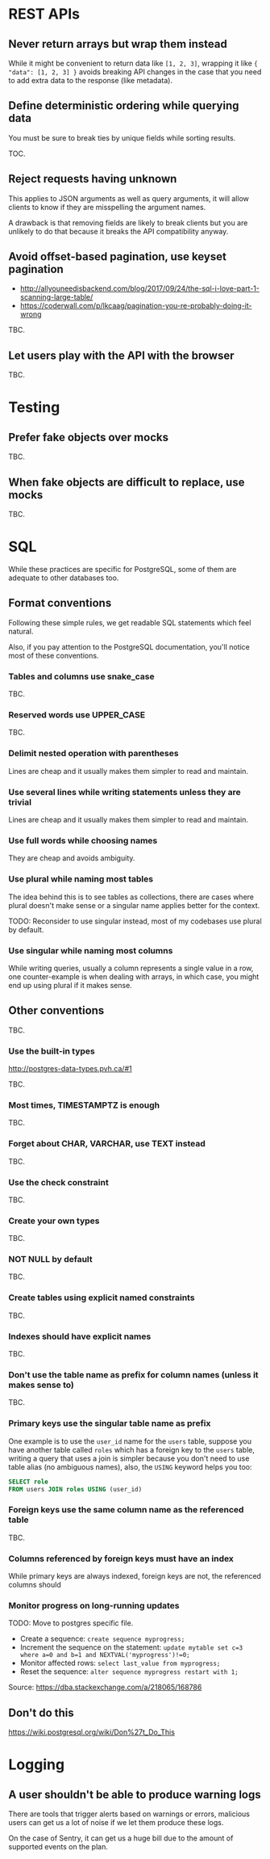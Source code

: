 
# REST APIs

## Never return arrays but wrap them instead
While it might be convenient to return data like `[1, 2, 3]`, wrapping it like `{ "data": [1, 2, 3] }` avoids breaking API changes in the case that you need to add extra data to the response (like metadata).

## Define deterministic ordering while querying data
You must be sure to break ties by unique fields while sorting results.

TOC.

## Reject requests having unknown
This applies to JSON arguments as well as query arguments, it will allow clients to know if they are misspelling the argument names.

A drawback is that removing fields are likely to break clients but you are unlikely to do that because it breaks the API compatibility anyway.

## Avoid offset-based pagination, use keyset pagination
- http://allyouneedisbackend.com/blog/2017/09/24/the-sql-i-love-part-1-scanning-large-table/
- https://coderwall.com/p/lkcaag/pagination-you-re-probably-doing-it-wrong

TBC.

## Let users play with the API with the browser
TBC.



# Testing

## Prefer fake objects over mocks
TBC.

## When fake objects are difficult to replace, use mocks
TBC.


# SQL

While these practices are specific for PostgreSQL, some of them are adequate to other databases too.

## Format conventions
Following these simple rules, we get readable SQL statements which feel natural.

Also, if you pay attention to the PostgreSQL documentation, you'll notice most of these conventions.

### Tables and columns use snake_case
TBC.

### Reserved words use UPPER_CASE
TBC.

### Delimit nested operation with parentheses
Lines are cheap and it usually makes them simpler to read and maintain.

### Use several lines while writing statements unless they are trivial
Lines are cheap and it usually makes them simpler to read and maintain.

### Use full words while choosing names
They are cheap and avoids ambiguity.

### Use plural while naming most tables
The idea behind this is to see tables as collections, there are cases where plural doesn't make sense or a singular name applies better for the context.

TODO: Reconsider to use singular instead, most of my codebases use plural by default.


### Use singular while naming most columns
While writing queries, usually a column represents a single value in a row, one counter-example is when dealing with arrays, in which case, you might end up using plural if it makes sense.

## Other conventions
TBC.

### Use the built-in types
http://postgres-data-types.pvh.ca/#1

TBC.

### Most times, TIMESTAMPTZ is enough
TBC.

### Forget about CHAR, VARCHAR, use TEXT instead
TBC.

### Use the check constraint
TBC.

### Create your own types
TBC.

### NOT NULL by default
TBC.

### Create tables using explicit named constraints
TBC.

### Indexes should have explicit names
TBC.

### Don't use the table name as prefix for column names (unless it makes sense to)
TBC.

### Primary keys use the singular table name as prefix
One example is to use the `user_id` name for the `users` table, suppose you have another table called `roles` which has a foreign key to the `users` table, writing a query that uses a join is simpler because you don't need to use table alias (no ambiguous names), also, the `USING` keyword helps you too:

```sql
SELECT role
FROM users JOIN roles USING (user_id)
```

### Foreign keys use the same column name as the referenced table
TBC.

### Columns referenced by foreign keys must have an index
While primary keys are always indexed, foreign keys are not, the referenced columns should

### Monitor progress on long-running updates
TODO: Move to postgres specific file.
- Create a sequence: `create sequence myprogress;`
- Increment the sequence on the statement: `update mytable set c=3 where a=0 and b=1 and NEXTVAL('myprogress')!=0;`
- Monitor affected rows: `select last_value from myprogress;`
- Reset the sequence: `alter sequence myprogress restart with 1;`

Source: https://dba.stackexchange.com/a/218065/168786


## Don't do this
https://wiki.postgresql.org/wiki/Don%27t_Do_This


# Logging

## A user shouldn't be able to produce warning logs
There are tools that trigger alerts based on warnings or errors, malicious users can get us a lot of noise if we let them produce these logs.

On the case of Sentry, it can get us a huge bill due to the amount of supported events on the plan.
